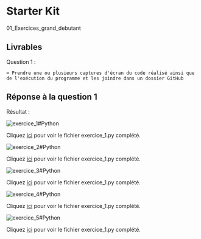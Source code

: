 # Starter Kit

01_Exercices_grand_debutant

## Livrables

Question 1 :

```
➡️ Prendre une ou plusieurs captures d'écran du code réalisé ainsi que de l'exécution du programme et les joindre dans un dossier GitHub
```

## Réponse à la question 1

Résultat :

![exercice_1#Python](https://i.imgur.com/AhxxpYH.png)

Cliquez [ici](https://github.com/snir-2024/anthonin.boisot/blob/main/piscine_python/01_Exercices_grand_debutant/exercice_1.py) pour voir le fichier exercice_1.py complété.

![exercice_2#Python](https://i.imgur.com/TAdENo2.png)

Cliquez [ici](https://github.com/snir-2024/anthonin.boisot/blob/main/piscine_python/01_Exercices_grand_debutant/exercice_2.py) pour voir le fichier exercice_1.py complété.

![exercice_3#Python](https://i.imgur.com/B5E1VHT.png)

Cliquez [ici](https://github.com/snir-2024/anthonin.boisot/blob/main/piscine_python/01_Exercices_grand_debutant/exercice_3.py) pour voir le fichier exercice_1.py complété.

![exercice_4#Python](https://i.imgur.com/rZOO1WT.png)

Cliquez [ici](https://github.com/snir-2024/anthonin.boisot/blob/main/piscine_python/01_Exercices_grand_debutant/exercice_4.py) pour voir le fichier exercice_1.py complété.

![exercice_5#Python](https://i.imgur.com/CGhthE5.png)

Cliquez [ici](https://github.com/snir-2024/anthonin.boisot/blob/main/piscine_python/01_Exercices_grand_debutant/exercice_5.py) pour voir le fichier exercice_1.py complété.
